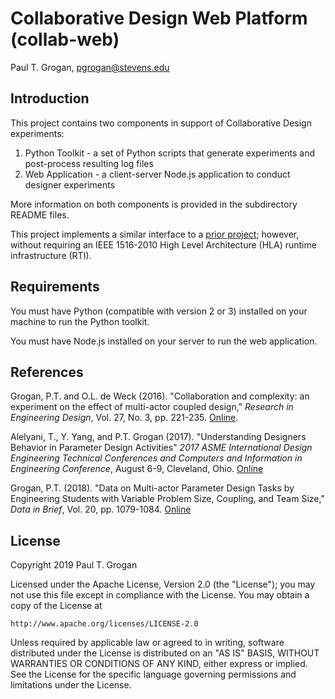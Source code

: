 # Collaborative Design Web Platform (collab-web)

Paul T. Grogan, [pgrogan@stevens.edu](mailto:pgrogan@stevens.edu)

## Introduction

This project contains two components in support of Collaborative Design experiments:

1. Python Toolkit - a set of Python scripts that generate experiments and post-process resulting log files
2. Web Application - a client-server Node.js application to conduct designer experiments

More information on both components is provided in the subdirectory README files.

This project implements a similar interface to a [prior project](https://github.com/ptgrogan/collab); however, without requiring an IEEE 1516-2010 High Level Architecture (HLA) runtime infrastructure (RTI).

## Requirements

You must have Python (compatible with version 2 or 3) installed on your machine to run the Python toolkit.

You must have Node.js installed on your server to run the web application.

## References

Grogan, P.T. and O.L. de Weck (2016). "Collaboration and complexity: an experiment on the effect of multi-actor coupled design," *Research in Engineering Design*, Vol. 27, No. 3, pp. 221-235. [Online](http://link.springer.com/article/10.1007%2Fs00163-016-0214-7).

Alelyani, T., Y. Yang, and P.T. Grogan (2017). "Understanding Designers Behavior in Parameter Design Activities" *2017 ASME International Design Engineering Technical Conferences and Computers and Information in Engineering Conference*, August 6-9, Cleveland, Ohio. [Online](http://proceedings.asmedigitalcollection.asme.org/proceeding.aspx?articleid=2662424)

Grogan, P.T. (2018). "Data on Multi-actor Parameter Design Tasks by Engineering Students with Variable Problem Size, Coupling, and Team Size," *Data in Brief*, Vol. 20, pp. 1079-1084. [Online](https://doi.org/10.1016/j.dib.2018.08.162)

## License

Copyright 2019 Paul T. Grogan

Licensed under the Apache License, Version 2.0 (the "License"); you may not use this file except in compliance with the License. You may obtain a copy of the License at

    http://www.apache.org/licenses/LICENSE-2.0

Unless required by applicable law or agreed to in writing, software distributed under the License is distributed on an "AS IS" BASIS, WITHOUT WARRANTIES OR CONDITIONS OF ANY KIND, either express or implied. See the License for the specific language governing permissions and limitations under the License.
